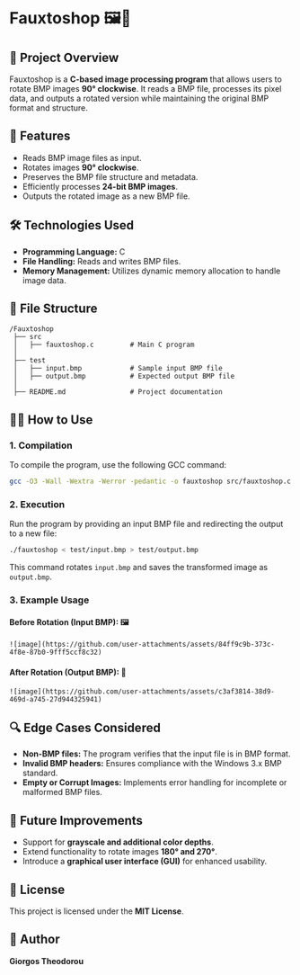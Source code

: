 # Fauxtoshop 🖼️🔄

## 📌 Project Overview

Fauxtoshop is a **C-based image processing program** that allows users to rotate BMP images **90° clockwise**. It reads a BMP file, processes its pixel data, and outputs a rotated version while maintaining the original BMP format and structure.

## 🚀 Features

- Reads BMP image files as input.
- Rotates images **90° clockwise**.
- Preserves the BMP file structure and metadata.
- Efficiently processes **24-bit BMP images**.
- Outputs the rotated image as a new BMP file.

## 🛠️ Technologies Used

- **Programming Language:** C
- **File Handling:** Reads and writes BMP files.
- **Memory Management:** Utilizes dynamic memory allocation to handle image data.

## 📂 File Structure

```
/Fauxtoshop
 ├── src
 │   ├── fauxtoshop.c         # Main C program
 │
 ├── test
 │   ├── input.bmp            # Sample input BMP file
 │   ├── output.bmp           # Expected output BMP file
 │
 ├── README.md                # Project documentation
```

## 🏃‍♂️ How to Use

### **1. Compilation**

To compile the program, use the following GCC command:

```sh
gcc -O3 -Wall -Wextra -Werror -pedantic -o fauxtoshop src/fauxtoshop.c
```

### **2. Execution**

Run the program by providing an input BMP file and redirecting the output to a new file:

```sh
./fauxtoshop < test/input.bmp > test/output.bmp
```

This command rotates `input.bmp` and saves the transformed image as `output.bmp`.

### **3. Example Usage**

#### **Before Rotation (Input BMP):** 🖼️
```
![image](https://github.com/user-attachments/assets/84ff9c9b-373c-4f8e-87b0-9fff5ccf8c32)

```

#### **After Rotation (Output BMP):** 🔄
```
![image](https://github.com/user-attachments/assets/c3af3814-38d9-469d-a745-27d944325941)

```

## 🔍 Edge Cases Considered

- **Non-BMP files:** The program verifies that the input file is in BMP format.
- **Invalid BMP headers:** Ensures compliance with the Windows 3.x BMP standard.
- **Empty or Corrupt Images:** Implements error handling for incomplete or malformed BMP files.

## 🎯 Future Improvements

- Support for **grayscale and additional color depths**.
- Extend functionality to rotate images **180° and 270°**.
- Introduce a **graphical user interface (GUI)** for enhanced usability.

## 📜 License

This project is licensed under the **MIT License**.

## 👤 Author

**Giorgos Theodorou**

